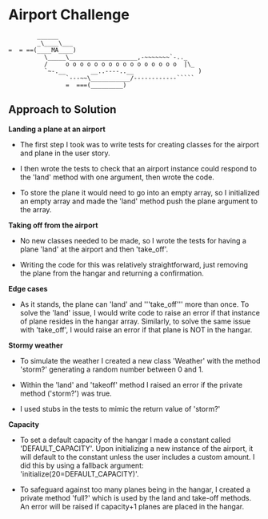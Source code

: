 Airport Challenge
=================

```
        ______
        _\____\___
=  = ==(____MA____)
          \_____\___________________,-~~~~~~~`-.._
          /     o o o o o o o o o o o o o o o o  |\_
          `~-.__       __..----..__                  )
                `---~~\___________/------------`````
                =  ===(_________)

```

Approach to Solution
---------

**Landing a plane at an airport**

- The first step I took was to write tests for creating classes for the airport and plane in the user story.

- I then wrote the tests to check that an airport instance could respond to the 'land' method with one argument, then wrote the code.

- To store the plane it would need to go into an empty array, so I initialized an empty array and made the 'land' method push the plane argument to the array.

**Taking off from the airport**

- No new classes needed to be made, so I wrote the tests for having a plane 'land' at the airport and then 'take_off'.

- Writing the code for this was relatively straightforward, just removing the plane from the hangar and returning a confirmation.

**Edge cases**

- As it stands, the plane can 'land' and '''take_off''' more than once. To solve the 'land' issue, I would write code to raise an error if that instance of plane resides in the hangar array. Similarly, to solve the same issue with 'take_off', I would raise an error if that plane is NOT in the hangar.

**Stormy weather**

- To simulate the weather I created a new class 'Weather' with the method 'storm?' generating a random number between 0 and 1.

- Within the 'land' and 'takeoff' method I raised an error if the private method ('storm?') was true.

- I used stubs in the tests to mimic the return value of 'storm?'

**Capacity**

- To set a default capacity of the hangar I made a constant called 'DEFAULT_CAPACITY'. Upon initializing a new instance of the airport, it will default to the constant unless the user includes a custom amount. I did this by using a fallback argument: 'initialize(20=DEFAULT_CAPACITY)'.

- To safeguard against too many planes being in the hangar, I created a private method 'full?' which is used by the land and take-off methods. An error will be raised if capacity+1 planes are placed in the hangar.
